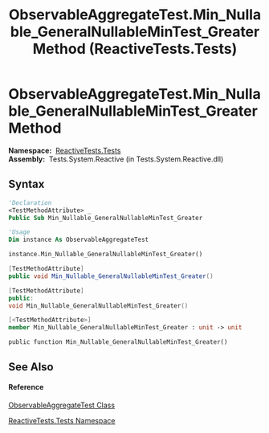﻿---
title: ObservableAggregateTest.Min_Nullable_GeneralNullableMinTest_Greater Method  (ReactiveTests.Tests)
TOCTitle: Min_Nullable_GeneralNullableMinTest_Greater Method
ms:assetid: M:ReactiveTests.Tests.ObservableAggregateTest.Min_Nullable_GeneralNullableMinTest_Greater
ms:mtpsurl: https://msdn.microsoft.com/en-us/library/reactivetests.tests.observableaggregatetest.min_nullable_generalnullablemintest_greater(v=VS.103)
ms:contentKeyID: 36619760
ms.date: 06/28/2011
mtps_version: v=VS.103
f1_keywords:
- ReactiveTests.Tests.ObservableAggregateTest.Min_Nullable_GeneralNullableMinTest_Greater
dev_langs:
- CSharp
- JScript
- VB
- FSharp
- c++
---

# ObservableAggregateTest.Min\_Nullable\_GeneralNullableMinTest\_Greater Method

**Namespace:**  [ReactiveTests.Tests](hh289046\(v=vs.103\).md)  
**Assembly:**  Tests.System.Reactive (in Tests.System.Reactive.dll)

## Syntax

``` vb
'Declaration
<TestMethodAttribute> _
Public Sub Min_Nullable_GeneralNullableMinTest_Greater
```

``` vb
'Usage
Dim instance As ObservableAggregateTest

instance.Min_Nullable_GeneralNullableMinTest_Greater()
```

``` csharp
[TestMethodAttribute]
public void Min_Nullable_GeneralNullableMinTest_Greater()
```

``` c++
[TestMethodAttribute]
public:
void Min_Nullable_GeneralNullableMinTest_Greater()
```

``` fsharp
[<TestMethodAttribute>]
member Min_Nullable_GeneralNullableMinTest_Greater : unit -> unit 
```

``` jscript
public function Min_Nullable_GeneralNullableMinTest_Greater()
```

## See Also

#### Reference

[ObservableAggregateTest Class](hh314823\(v=vs.103\).md)

[ReactiveTests.Tests Namespace](hh289046\(v=vs.103\).md)

